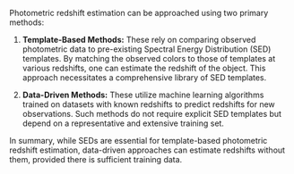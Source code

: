 Photometric redshift estimation can be approached using two primary methods:

1. **Template-Based Methods:** These rely on comparing observed photometric data to pre-existing Spectral Energy Distribution (SED) templates. By matching the observed colors to those of templates at various redshifts, one can estimate the redshift of the object. This approach necessitates a comprehensive library of SED templates. 

2. **Data-Driven Methods:** These utilize machine learning algorithms trained on datasets with known redshifts to predict redshifts for new observations. Such methods do not require explicit SED templates but depend on a representative and extensive training set. 

In summary, while SEDs are essential for template-based photometric redshift estimation, data-driven approaches can estimate redshifts without them, provided there is sufficient training data. 
